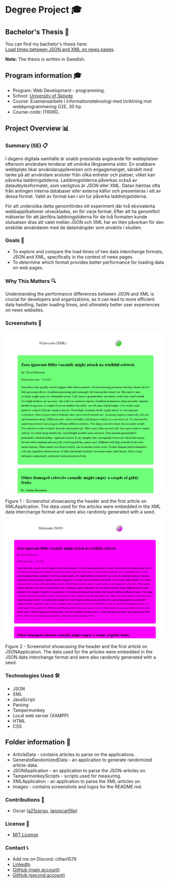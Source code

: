 # Degree Project 🎓

## Bachelor's Thesis 📜

You can find my bachelor's thesis here:  
[Load times between JSON and XML on news pages](https://his.diva-portal.org/smash/record.jsf?dswid=-5075&pid=diva2%3A1881731).

**Note:** The thesis is written in Swedish.

## Program information 🎓

- Program: Web Development - programming.
- School: [University of Skövde](https://www.his.se/en/)
- Course: Examensarbete i informationsteknologi med inriktning mot webbprogrammering G2E, 30 hp.
- Course-code: IT606G.

## Project Overview 📊

### Summary (SE) 📋

I dagens digitala samhälle är snabb prestanda avgörande för webbplatser eftersom användare tenderar att undvika långsamma sidor. En snabbare webbplats ökar användarupplevelsen och engagemanget, särskilt med tanke på att användare ansluter från olika enheter och platser, vilket kan påverka laddningstiderna. Laddningstiderna påverkas också av datautbytesformatet, som vanligtvis är JSON eller XML. Datan hämtas ofta från antingen interna databaser eller externa källor och presenteras i ett av dessa format. Valet av format kan i sin tur påverka laddningstiderna.

För att undersöka detta genomfördes ett experiment där två ekvivalenta webbapplikationer utvecklades, en för varje format. Efter att ha genomfört mätserier för att jämföra laddningstiderna för de två formaten kunde slutsatsen dras att valet mellan JSON och XML har en liten påverkan för den enskilde användaren med de datamängder som använts i studien.

### Goals 🎯
- To explore and compare the load times of two data interchange formats, JSON and XML, specifically in the context of news pages.
- To determine which format provides better performance for loading data on web pages.

### Why This Matters 🔍
Understanding the performance differences between JSON and XML is crucial for developers and organizations, as it can lead to more efficient data handling, faster loading times, and ultimately better user experiences on news websites.

### Screenshots 📸

<p align="center"><img src="images/screenshots/XMLApplication-example.png" width="700px"></p>
<p align="left">Figure 1 - Screenshot showcasing the header and the first article on XMLApplication. The data used for the articles were embedded in the XML data interchange format and were also randomly generated with a seed.</p>

<p align="center"><img src="images/screenshots/JSONApplication-example.png" width="700px"></p>
<p align="left">Figure 2 - Screenshot showcasing the header and the first article on JSONApplication. The data used for the articles were embedded in the JSON data interchange format and were also randomly generated with a seed.</p>

### Technologies Used 🛠️
- JSON
- XML
- JavaScript
- Parsing
- Tampermonkey
- Local web server (XAMPP)
- HTML
- CSS

## Folder information 📁
 
* ArticleData - contains articles to parse on the applications.
* GenerateRandomizedData - an application to generate randomized article-data.
* JSONApplication - an application to parse the JSON-articles on.
* TampermonkeyScripts - scripts used for measuring.
* XMLApplication - an application to parse the XML-articles on.
* Images - contains screenshots and logos for the README.md.

### Contributions 🙌
- Oscar ([a21oscgu](https://github.com/a21oscgu/), [janoscarfilip](https://github.com/janoscarfilip/))

### License 📜
- [MIT License](https://github.com/a21oscgu/Examensarbete/blob/main/LICENSE)

### Contact 📞
- Add me on Discord: cillian1576
- [LinkedIn](https://www.linkedin.com/in/oscar-gustavsson/)
- [GitHub (main account)](https://github.com/janoscarfilip/)
- [GitHub (second account)](https://github.com/a21oscgu/)
